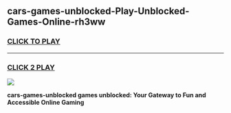 
## cars-games-unblocked-Play-Unblocked-Games-Online-rh3ww
<h3>
<a href="https://premium76.site?title=cars-games-unblocked&ref=25A">CLICK TO PLAY</a></h3>
<hr>

<h3>
<a href="https://premium76.site?title=cars-games-unblocked&ref=25A">CLICK 2 PLAY</a>
  
</h3>

<a href="https://premium76.site?title=cars-games-unblocked&ref=25A"><img src="https://clearcache.store/games.png"></a>


**cars-games-unblocked games unblocked: Your Gateway to Fun and Accessible Online Gaming**
